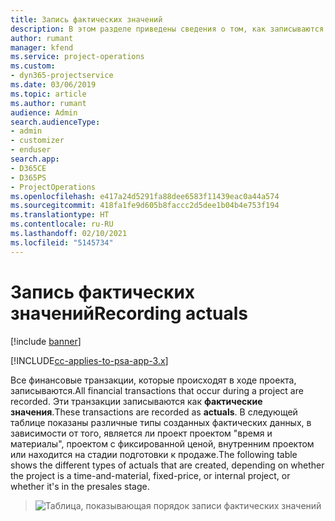 ```yaml
---
title: Запись фактических значений
description: В этом разделе приведены сведения о том, как записываются фактические значения.
author: rumant
manager: kfend
ms.service: project-operations
ms.custom:
- dyn365-projectservice
ms.date: 03/06/2019
ms.topic: article
ms.author: rumant
audience: Admin
search.audienceType:
- admin
- customizer
- enduser
search.app:
- D365CE
- D365PS
- ProjectOperations
ms.openlocfilehash: e417a24d5291fa88dee6583f11439eac0a44a574
ms.sourcegitcommit: 418fa1fe9d605b8faccc2d5dee1b04b4e753f194
ms.translationtype: HT
ms.contentlocale: ru-RU
ms.lasthandoff: 02/10/2021
ms.locfileid: "5145734"
---
```

# <a name="recording-actuals"></a><span data-ttu-id="eece0-103">Запись фактических значений</span><span class="sxs-lookup"><span data-stu-id="eece0-103">Recording actuals</span></span> 

[!include [banner](../includes/psa-now-project-operations.md)]

[!INCLUDE[cc-applies-to-psa-app-3.x](../includes/cc-applies-to-psa-app-3x.md)]

<span data-ttu-id="eece0-104">Все финансовые транзакции, которые происходят в ходе проекта, записываются.</span><span class="sxs-lookup"><span data-stu-id="eece0-104">All financial transactions that occur during a project are recorded.</span></span> <span data-ttu-id="eece0-105">Эти транзакции записываются как **фактические значения**.</span><span class="sxs-lookup"><span data-stu-id="eece0-105">These transactions are recorded as **actuals**.</span></span> <span data-ttu-id="eece0-106">В следующей таблице показаны различные типы созданных фактических данных, в зависимости от того, является ли проект проектом "время и материалы", проектом с фиксированной ценой, внутренним проектом или находится на стадии подготовки к продаже.</span><span class="sxs-lookup"><span data-stu-id="eece0-106">The following table shows the different types of actuals that are created, depending on whether the project is a time-and-material, fixed-price, or internal project, or whether it's in the presales stage.</span></span>

> ![Таблица, показывающая порядок записи фактических значений](media/advanced-table2.png)
